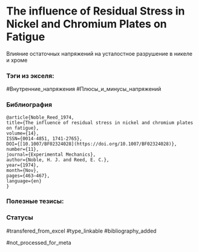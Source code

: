 # The influence of Residual Stress in Nickel and Chromium Plates on Fatigue

Влияние остаточных напряжений на усталостное разрушение в никеле и хроме

### Тэги из экселя:
#Внутренние_напряжения 
#Плюсы_и_минусы_напряжений 

### Библиография
```
@article{Noble_Reed_1974,
title={The influence of residual stress in nickel and chromium plates on fatigue},
volume={14},
ISSN={0014-4851, 1741-2765},
DOI={[10.1007/BF02324028](https://doi.org/10.1007/BF02324028)}, number={11},
journal={Experimental Mechanics},
author={Noble, H. J. and Reed, E. C.},
year={1974},
month={Nov},
pages={463–467},
language={en}
}
```

### Полезные тезисы:

### Статусы
#transfered_from_excel 
#type_linkable 
#bibliography_added

#not_processed_for_meta
